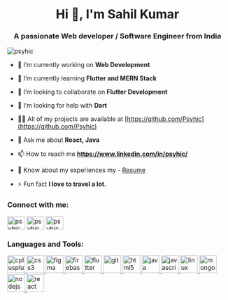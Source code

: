 <h1 align="center">Hi 👋, I'm Sahil Kumar</h1>
<h3 align="center">A passionate Web developer / Software Engineer from India</h3>

<p align="left"> <img src="https://komarev.com/ghpvc/?username=psyhic&label=Profile%20views&color=0e75b6&style=flat" alt="psyhic" /> </p>

- 🔭 I’m currently working on **Web Development**

- 🌱 I’m currently learning **Flutter and MERN Stack**

- 👯 I’m looking to collaborate on **Flutter Development**

- 🤝 I’m looking for help with **Dart**

- 👨‍💻 All of my projects are available at [https://github.com/Psyhic](https://github.com/Psyhic)

- 💬 Ask me about **React, Java**

- 📫 How to reach me **https://www.linkedin.com/in/psyhic/**

- 📄 Know about my experiences my - [Resume](https://drive.google.com/file/d/1cWYPrAePJGq0-Es107b5Hwwrj4Atl4md/view?usp=sharing)

- ⚡ Fun fact **I love to travel a lot.**

<h3 align="left">Connect with me:</h3>
<p align="left">
<a href="https://twitter.com/psyhic_sk" target="blank"><img align="center" src="https://cdn.jsdelivr.net/npm/simple-icons@3.0.1/icons/twitter.svg" alt="psyhic_sk" height="30" width="40" /></a>
<a href="https://linkedin.com/in/psyhic" target="blank"><img align="center" src="https://cdn.jsdelivr.net/npm/simple-icons@3.0.1/icons/linkedin.svg" alt="psyhic" height="30" width="40" /></a>
<a href="https://instagram.com/psyhic.sk" target="blank"><img align="center" src="https://cdn.jsdelivr.net/npm/simple-icons@3.0.1/icons/instagram.svg" alt="psyhic.sk" height="30" width="40" /></a>
</p>

<h3 align="left">Languages and Tools:</h3>
<p align="left"> <a href="https://www.w3schools.com/cpp/" target="_blank"> <img src="https://devicons.github.io/devicon/devicon.git/icons/cplusplus/cplusplus-original.svg" alt="cplusplus" width="40" height="40"/> </a> <a href="https://www.w3schools.com/css/" target="_blank"> <img src="https://devicons.github.io/devicon/devicon.git/icons/css3/css3-original-wordmark.svg" alt="css3" width="40" height="40"/> </a> <a href="https://www.figma.com/" target="_blank"> <img src="https://www.vectorlogo.zone/logos/figma/figma-icon.svg" alt="figma" width="40" height="40"/> </a> <a href="https://firebase.google.com/" target="_blank"> <img src="https://www.vectorlogo.zone/logos/firebase/firebase-icon.svg" alt="firebase" width="40" height="40"/> </a> <a href="https://flutter.dev" target="_blank"> <img src="https://www.vectorlogo.zone/logos/flutterio/flutterio-icon.svg" alt="flutter" width="40" height="40"/> </a> <a href="https://git-scm.com/" target="_blank"> <img src="https://www.vectorlogo.zone/logos/git-scm/git-scm-icon.svg" alt="git" width="40" height="40"/> </a> <a href="https://www.w3.org/html/" target="_blank"> <img src="https://devicons.github.io/devicon/devicon.git/icons/html5/html5-original-wordmark.svg" alt="html5" width="40" height="40"/> </a> <a href="https://www.java.com" target="_blank"> <img src="https://devicons.github.io/devicon/devicon.git/icons/java/java-original-wordmark.svg" alt="java" width="40" height="40"/> </a> <a href="https://developer.mozilla.org/en-US/docs/Web/JavaScript" target="_blank"> <img src="https://devicons.github.io/devicon/devicon.git/icons/javascript/javascript-original.svg" alt="javascript" width="40" height="40"/> </a> <a href="https://www.linux.org/" target="_blank"> <img src="https://devicons.github.io/devicon/devicon.git/icons/linux/linux-original.svg" alt="linux" width="40" height="40"/> </a> <a href="https://www.mongodb.com/" target="_blank"> <img src="https://devicons.github.io/devicon/devicon.git/icons/mongodb/mongodb-original-wordmark.svg" alt="mongodb" width="40" height="40"/> </a> <a href="https://nodejs.org" target="_blank"> <img src="https://devicons.github.io/devicon/devicon.git/icons/nodejs/nodejs-original-wordmark.svg" alt="nodejs" width="40" height="40"/> </a> <a href="https://reactjs.org/" target="_blank"> <img src="https://devicons.github.io/devicon/devicon.git/icons/react/react-original-wordmark.svg" alt="react" width="40" height="40"/> </a> </p>
